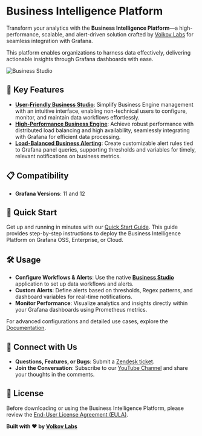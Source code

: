 # Business Intelligence Platform

Transform your analytics with the **Business Intelligence Platform**—a high-performance, scalable, and alert-driven solution crafted by [Volkov Labs](https://volkovlabs.io) for seamless integration with Grafana.

This platform enables organizations to harness data effectively, delivering actionable insights through Grafana dashboards with ease.

![Business Studio](https://volkovlabs.io/img/big/business-studio/engine.png)

## 🌟 Key Features

- **[User-Friendly Business Studio](https://volkovlabs.io/big/studio/)**: Simplify Business Engine management with an intuitive interface, enabling non-technical users to configure, monitor, and maintain data workflows effortlessly.
- **[High-Performance Business Engine](https://volkovlabs.io/big/engine/)**: Achieve robust performance with distributed load balancing and high availability, seamlessly integrating with Grafana for efficient data processing.
- **[Load-Balanced Business Alerting](https://volkovlabs.io/big/alerting/)**: Create customizable alert rules tied to Grafana panel queries, supporting thresholds and variables for timely, relevant notifications on business metrics.

## 📋 Compatibility

- **Grafana Versions**: 11 and 12

## 🚀 Quick Start

Get up and running in minutes with our [Quick Start Guide](https://volkovlabs.io/big/quick-start/). This guide provides step-by-step instructions to deploy the Business Intelligence Platform on Grafana OSS, Enterprise, or Cloud.

## 🛠️ Usage

- **Configure Workflows & Alerts**: Use the native [**Business Studio**](https://github.com/VolkovLabs/business-intelligence/releases) application to set up data workflows and alerts.
- **Custom Alerts**: Define alerts based on thresholds, Regex patterns, and dashboard variables for real-time notifications.
- **Monitor Performance**: Visualize analytics and insights directly within your Grafana dashboards using Prometheus metrics.

For advanced configurations and detailed use cases, explore the [Documentation](https://volkovlabs.io/big/).

## 💬 Connect with Us

- **Questions, Features, or Bugs**: Submit a [Zendesk ticket](https://support.volkovlabs.io).
- **Join the Conversation**: Subscribe to our [YouTube Channel](https://youtube.com/@volkovlabs) and share your thoughts in the comments.

## 📜 License

Before downloading or using the Business Intelligence Platform, please review the [End-User License Agreement (EULA)](https://github.com/VolkovLabs/business-intelligence/blob/main/LICENSE.md).

**Built with ❤️ by [Volkov Labs](https://volkovlabs.io)**
